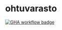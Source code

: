 # ohtuvarasto

[![GHA workflow badge](https://github.com/Cherrybowll/ohtuvarasto/workflows/CI/badge.svg)](https://github.com/Cherrybowll/ohtuvarasto/actions)

